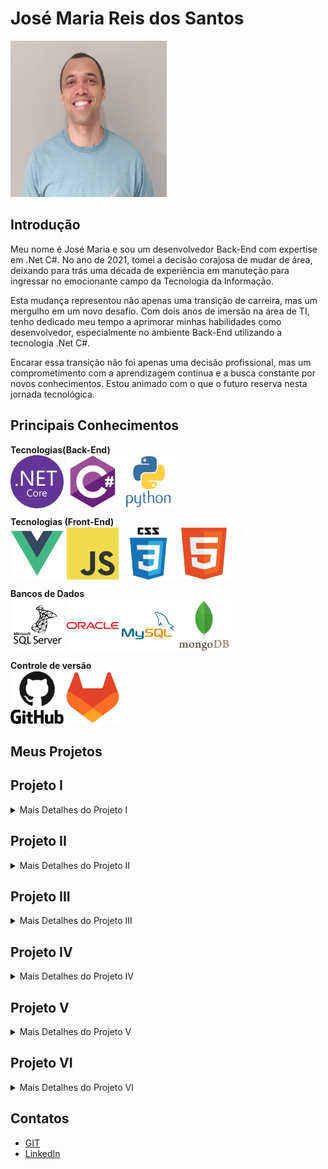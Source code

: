 # José Maria Reis dos Santos
<img src="https://github.com/Jose-dos-Santos/bertoti/blob/main/WhatsApp%20Image%202023-12-08%20at%2018.18.06.jpeg?raw=true" height="250" width="250"/>

## Introdução

Meu nome é José Maria e sou um desenvolvedor Back-End com expertise em .Net C#. No ano de 2021, tomei a decisão corajosa de mudar de área, deixando para trás uma década de experiência em manuteção para ingressar no emocionante campo da Tecnologia da Informação.

Esta mudança representou não apenas uma transição de carreira, mas um mergulho em um novo desafio. Com dois anos de imersão na área de TI, tenho dedicado meu tempo a aprimorar minhas habilidades como desenvolvedor, especialmente no ambiente Back-End utilizando a tecnologia .Net C#.

Encarar essa transição não foi apenas uma decisão profissional, mas um comprometimento com a aprendizagem contínua e a busca constante por novos conhecimentos. Estou animado com o que o futuro reserva nesta jornada tecnológica.


## Principais Conhecimentos
<div style="margin-top: 10px; font-weight: bold;">Tecnologias(Back-End)</div>
  <div style="display: inline_block">
    <img src="https://github.com/devicons/devicon/blob/master/icons/dotnetcore/dotnetcore-original.svg" width="85" height="85" />
    <img src="https://github.com/devicons/devicon/blob/master/icons/csharp/csharp-original.svg" width="85" height="85" />
    <img src="https://github.com/devicons/devicon/blob/master/icons/python/python-original-wordmark.svg" width="85" height="85" />
  </div>
  <div>  </div>
  <div style="margin-top: 10px; font-weight: bold;">Tecnologias (Front-End)</div>
  <div style="display: inline_block">
    <img src="https://github.com/devicons/devicon/blob/master/icons/vuejs/vuejs-original.svg" width="85" height="85" />
    <img src="https://github.com/devicons/devicon/blob/master/icons/javascript/javascript-original.svg" width="85" height="85" />  
    <img src="https://github.com/devicons/devicon/blob/master/icons/css3/css3-original-wordmark.svg" width="85" height="85" />  
    <img src="https://github.com/devicons/devicon/blob/master/icons/html5/html5-original.svg" width="85" height="85" /> 
  </div>
  <div>  </div>
  <div style="margin-top: 10px; font-weight: bold;">Bancos de Dados</div>
  <div style="display: inline_block">
    <img src="https://github.com/devicons/devicon/blob/master/icons/microsoftsqlserver/microsoftsqlserver-plain-wordmark.svg" width="85" height="85" />
    <img src="https://github.com/devicons/devicon/blob/master/icons/oracle/oracle-original.svg" width="85" height="85" />
    <img src="https://github.com/devicons/devicon/blob/master/icons/mysql/mysql-original-wordmark.svg" width="85" height="85" />  
    <img src="https://github.com/devicons/devicon/blob/master/icons/mongodb/mongodb-original-wordmark.svg" width="85" height="85" />
  </div>
  <div style="margin-top: 10px; font-weight: bold;">Controle de versão</div>
  <div style="display: inline_block">
    <img src="https://github.com/devicons/devicon/blob/master/icons/github/github-original-wordmark.svg" width="85" height="85" />
    <img src="https://github.com/devicons/devicon/blob/master/icons/gitlab/gitlab-original.svg" width="85" height="85" />
  </div>

  
## Meus Projetos


## <b> Projeto I </b> 
 
<details>

<summary>
	Mais Detalhes do Projeto I
</summary>

 ## Parceiro Acadêmico
 ## Fatec

![image](https://user-images.githubusercontent.com/80988756/218878798-d33629bc-acf9-4edb-b463-b14fd8a90404.png)

##### *Fatec ([fatecsjc](https://fatecsjc-prd.azurewebsites.net/))*

A Fatec é uma Faculdade Pública Estadual e todos os cursos oferecidos são gratuitos.
De uma forma geral a formação do Tecnólogo, além de aspectos técnicos, envolve também, uma base de caráter social, 
ético, filosófico e ambiental que faz deste cidadão um profissional ciente de sua inserção e responsabilidades no meio social que integra.


### Visão do Projeto

O projeto Julius consiste em um assistente virtual que auxilia o usuário na tomada de decisões relacionadas a investimentos financeiros. Entre as funcionalidades estão código de ações, cotação do dia, conversor de moedas. O diferencial desta nossa aplicação é trazer informações em tempo real entregando o máximo de interatividade ao cliente.

Dessa forma, foi desenvolvido o Assistente Virtual Julius.

<img src ="https://github.com/TheLooksDatabase/Julius/blob/main/3)%20Images/julius.png?raw=true" width="200" height="200" />

Link do repositório do projeto: [Repositório](https://github.com/TheLooksDatabase/Julius)

#### Principais requisitos do projeto

* Responder a comando de voz ou sons específicos (palma, estalar de dedos, etc.);
* Possuir no mínimo 8 ações distintas e de natureza distintas;
* Ser mobile, web ou desktop;
* Retornar o comando em qualquer forma (som, texto ou ação);
* Ter um contexto específico de aplicação;
* Não pode usar 100% de APIs prontas e disponíveis no mercado, seja gratuita ou não;
* Não pode utilizar de plataforma de implementação de terceiros, seja gratuita ou não.


### Tecnologias utilizadas:

<div style="display: inline_block"><br> 
  <img src="https://raw.githubusercontent.com/devicons/devicon/1119b9f84c0290e0f0b38982099a2bd027a48bf1/icons/python/python-original-wordmark.svg" width="100"    height="100" />
 <img src="https://raw.githubusercontent.com/devicons/devicon/1119b9f84c0290e0f0b38982099a2bd027a48bf1/icons/vscode/vscode-original-wordmark.svg" width="100" height="100" />
 <img src="https://raw.githubusercontent.com/devicons/devicon/1119b9f84c0290e0f0b38982099a2bd027a48bf1/icons/github/github-original-wordmark.svg" width="100" height="100" />
 <img src="https://raw.githubusercontent.com/devicons/devicon/1119b9f84c0290e0f0b38982099a2bd027a48bf1/icons/mysql/mysql-original-wordmark.svg" width="100" height="100" />
</div>

</br>

- Python foi escolhido para a codificação do back-end.
- O VSCode foi a IDE escolhida para escrever os códigos.
- GitHub foi utilizado para o controle de versionamento.
- MySQL foi adotado como o banco de dados da nossa aplicação.

### Contribuições Pessoais
-  Fui responsável pela implementação da funcionalidade "Metas financeiras".
	-  Um algoritmo que recebe na sua entrada valores informados pelo usuário e exibe os resultados com base nos valores informados. 

-  Refatoração.
	-  Alteração em alguns trechos no código fonte para seguir boas práticas e melhora no desempenho. Modificação de nomenclatura de variáveis, ajustes em estruturas condicionais, validação em loops verificando suas condições de parada e validar retorno das funções.
- Teste da aplicação para validar desempenho.
	-  Submeter as funcionalidades a diferentes situações, fornecendo dados de entrada para validar o resultado de saída.


#### Código
 <details close><summary>Função responsavel por coletar informações do investimento.</summary>
  
   <br>O método foi desenvolvido para prover uma experiência de usuário mais intuitiva durante o processo de inicialização do investimento, simulando a rentabilidade do investimento em um período definido.
	  
   ```py
   
   def calculadora():
    resposta_erro_aleatoria = choice(lista_erros)
    try:

        sai_som('Qual o valor inicial que você investirá?')
        valor_inicial = float(input(''))

        sai_som('Quanto investirá por mês?')
        aporte = float(input(''))

        sai_som('Qual a taxa de rendimento mensal, em %?')
        taxa_porc = float(input(''))

        sai_som('Em quantos meses pretende resgatar seu investimento?')
        mes = int(input(''))

        taxa = taxa_porc/100
        ##o calculo a seguir se refere a um aporte mensal de dinheiro
        result_aporte = aporte*(((1+taxa)**mes)-1)/taxa
        ##já esse cálculo é o de juros compostos, considerando o investimento de um valor inicial e resgate em alguns meses.
        result_vinicial = valor_inicial*((1+taxa)**mes)
        valor_final = result_aporte + result_vinicial
        sai_som(f'O total acumulado será de R${valor_final:.2f} reais')
                        

    except: 
        sai_som(resposta_erro_aleatoria)      
              
   ```

  * Este algoritmo recebe entradas de dados inseridas pelo usuário e responde por meio de uma saída de voz.
	
  *  Adicionalmente, foi criada uma função que trata possíveis erros ou perguntas incompreensíveis, retornando uma mensagem de erro personalizada para o usuário.

 
  Click aqui [GitHub](https://github.com/Jose-dos-Santos/Julius/blob/main/2\)%20Backend/calculadora.py) para mais detalhes :)
                      

  - O link acima traz detalhes da implementação.
  

</details>

   
<details close><summary>Função para calcular as metas.</summary>
   
	
A função "metas" é um algoritmo simples que tem como objetivo calcular o tempo necessário para alcançar uma meta de investimento mensal com base no valor a 
ser investido e na meta a ser alcançada.

 
   ```py
	def metas():

	   sai_som('Quanto deseja investir? ')
	   num1 = float(input(''))

	   sai_som('Quanto deseja alcançar? ')
	   num2 = float(input(''))

	   Vf=  num2 / num1
	   sai_som(f'Você vai alcançar R${num2:.2f} em cerca de {Vf:.2f} meses se investir R${num1:.2f} por mês! ')
   ```
 
* Inputs e cálculos: <br>
A função começa solicitando ao usuário o valor que deseja investir e o valor que deseja alcançar. Esses valores são armazenados nas variáveis num1 e num2, respectivamente. Em seguida, é feito um cálculo simples para determinar o tempo necessário para alcançar a meta, com base na razão entre o valor desejado e o valor a ser investido mensalmente. O resultado é armazenado na variável Vf.

* Output:<br>
Por fim, a função imprime uma mensagem informando ao usuário quanto tempo será necessário para alcançar a meta, considerando o valor investido mensalmente. A mensagem é impressa com a função sai_som, que converte a mensagem em áudio, além de ser impressa no console.

 Click aqui [GitHub](https://github.com/Jose-dos-Santos/Julius/blob/89400bb0b61aa541c2742da0ddafe0d55fd56cba/2\)%20Backend/metas.py) para mais detalhes :)

  - O link acima traz detalhes da implementação.

</details>


### Aprendizados Efetivos 

* O primeiro contato com uma linguagem de programação ocorreu por meio do uso do Python.
* Foi realizada a compreensão da metodologia ágil Scrum, buscando entender e aplicar seus conceitos.
* O paradigma de programação imperativo foi adotado na construção do projeto, seguindo uma abordagem estrutural.
* Foi iniciado o aprendizado da lógica de programação, buscando encontrar a melhor solução computacional para a resolução de problemas.
* Houve a introdução às primeiras estruturas de dados utilizadas no projeto, tendo como base a linguagem Python.


 <h3 align="center"> Hard Skills </h3>
  <table align="center">
    <tr>
      <th width="270px">Tecnologia/Metodologia</th>
      <th width="85px">Nota</th>
      <th width="200px">Classificação</th>
    </tr>
    <tr>
      <td>Metodologia Ágil Scrum</td>
      <td>★★☆☆☆</td>
	<td>Já ouvi falar</td>
    </tr>
    <tr>
      <td>MySQL</td>
      <td>★★☆☆☆</td>
	<td>Já ouvi falar</td>
    </tr>	
   <tr>
      <td>Python</td>
      <td>★★★☆☆</td>
	<td>Entendi</td>
    </tr>
    <tr>
      <td>GIT</td>
      <td>★★☆☆☆</td>
	<td>Já ouvi falar</td>
    </tr>
  </table>
  
  <h3 align="center">Soft Skills</h3>
  <table align="center">
    <tr>
      <th width="270px">Habilidade</th>
      <th width="280px">Descrição</th>
    </tr>
    <tr>
      <td>Proatividade</td>
      <td>Precisei estudar bastante sobre desenvolvimento web.</td>
    </tr>
    <tr>
      <td>Conhecimento</td>
      <td>Precisei aprender a utilizar e aplicar o Scrum no projeto.</td>
    </tr>
    <tr>
      <td>Comunicação</td>
      <td>Precisei me comunicar sobre a evolução das minhas tarefas.</td>
    </tr>
    <tr>
      <td>Organização</td>
      <td>Precisei me organizar quanto às tecnologias estudadas.</td>
    </tr>
  </table>


  
</details>

## <b> Projeto II </b> 

<details>

<summary>
	Mais Detalhes do Projeto II
</summary>
 
 ## Parceiro Acadêmico
Nector</br>

![image](https://user-images.githubusercontent.com/80851038/133914328-794317fa-31e1-4279-afb0-d986acb5db45.png)
##### *Nector ([Nector](https://necto.com.br/))*
A Necto Systems é uma empresa de tecnologia com o objetivo de desenvolver soluções de software inovadoras e eficientes.

### Visão do Projeto

Desenvolver uma aplicação de monitoramento voltada somente para SGBDs, com foco na performance e desempenho. Isso será feito através da coleta de dados do SGBD (memória, tempo de consultas, espaço em disco, transações, evolução da memória, caches e registros), que influenciam na saúde e manutenção periódica.

#### Principais requisitos do projeto

* Conexão SGBD;
* Coleta de métricas de um ou mais SGBDs (PostgreSQL) remoto;
* Tratamento das métricas (histórico, registro, relatórios, disponibilidade, alertas e valores atingidos durante a operação):
* Tratamento de métricas de forma tabular;
* Salvar consultas em CSV;
* Tabular métricas;
* Coleta periódica de métricas;
* Histórico de métricas;
* Relatórios de métricas;
* Alertas por email;
* Funcionamento do BD (tempo e quantidade de queries e uso de índices).
* Ativar ou Desativar Interface Gráfica;
* Cadastro de dados de conexão dos SGBDs (acesso à estastítica por tabelas).

Dessa forma, foi desenvolvido o SGBD Health


<img src ="https://github.com/DolphinDatabase/SGBD_Health/blob/main/Images/LogoPNG.png?raw=true" width="300" height="300"/>

##### Link do repositório do projeto: [Repositório](https://github.com/DolphinDatabase/SGBD_Health)

### Tecnologias utilizadas:

<div style="display: inline_block"><br> 
 <img src="https://cdn.jsdelivr.net/gh/devicons/devicon/icons/java/java-original-wordmark.svg" width="100" height="100" />
 <img src="https://algol.dev/wp-content/uploads/2020/10/logo-eclipse.png" width="100" height="100" />	
 <img src="https://icongr.am/devicon/postgresql-original-wordmark.svg?size=128&color=currentColor" width="100" height="100" />
 <img src="https://raw.githubusercontent.com/devicons/devicon/1119b9f84c0290e0f0b38982099a2bd027a48bf1/icons/sqlite/sqlite-original.svg" width="100" height="100" />
 <img src="https://icongr.am/devicon/github-original.svg?size=128&color=currentColor" width="100" height="100" />
</div>

</br>

- Java foi escolhido para a codificação do back-end.
- O eclipse foi a IDE escolhida para escrever os códigos.
- GitHub para versionamento do código.
- PostgreSql e SqLite  foi adotado como o banco de dados da nossa aplicação.

### Contribuições Pessoais

- Implementei o algoritmo que parametriza as informações vindas do banco.
	- Essa funcionalidade valida os dados retornados das consultas ao banco de dados e organiza a forma como essas informações serão exibidas.
- Criei da lógica para leitura do arquivo de configuração do sistema.
	- As configurações do sistema, como as informações de login do banco e a forma de visualização dos dados, foram armazenadas em um arquivo de texto. Dessa forma, a aplicação utiliza esse arquivo para realizar validações.
- Participei no desenvolvimento da forma de exibição dos dados retornados do banco
	- A visualização dos dados pode ser feita por meio de um arquivo CSV ou através do terminal. A segunda opção exigiu uma atenção especial para definir a estrutura visual.


#### Código

 <details close><summary>Algoritmos de parametrização dos dados</summary>
	 
  <br>Com base no parâmetro fornecido, o algoritmo ajusta a formatação dos dados para a apresentação mais adequada.

     
   ```java
   
   	if (i == 4 && j == 6) {
					quantidadeColuna[i - 4] = (result.getString(i - 3));
					quantidadeColuna[i - 3] = (result.getString(i - 2).replaceAll("\\r\\n|\\n", "").substring(0, 25)
							+ "...");
					quantidadeColuna[i - 2] = (result.getString(i - 1));
					quantidadeColuna[i - 1] = (result.getString(i));
					st.addRow(quantidadeColuna[i - 4], quantidadeColuna[i - 3], quantidadeColuna[i - 2],
							quantidadeColuna[i - 1]);

				} else if (i == 4 && j == 7) {
					quantidadeColuna[i - 4] = (result.getString(i - 3));
					quantidadeColuna[i - 3] = (result.getString(i - 2).replaceAll("\\r\\n|\\n", ""));
					quantidadeColuna[i - 2] = (result.getString(i - 1));
					quantidadeColuna[i - 1] = (result.getString(i));
					st.addRow(quantidadeColuna[i - 4], quantidadeColuna[i - 3], quantidadeColuna[i - 2],
							quantidadeColuna[i - 1]);
				} else if (i == 4) {
					quantidadeColuna[i - 4] = (result.getString(i - 3));
					quantidadeColuna[i - 3] = (result.getString(i - 2));
					quantidadeColuna[i - 2] = (result.getString(i - 1));
					quantidadeColuna[i - 1] = (result.getString(i));
					st.addRow(quantidadeColuna[i - 4], quantidadeColuna[i - 3], quantidadeColuna[i - 2],
							quantidadeColuna[i - 1]);    
   ```
   - Utilizado bloco de condições else if, validando as possiveis entrada de dados e realizado o tratamento	
	
   - Esse algoritmo valida as informações de retorno da query, padronizando esse resultado conforme número de colunas e linhas, para ser salvo no formato csv.
	
   - Também foi utilizado a manipulação de array e formataçõa de string para que o retorno se enquadrace no resultado espedo.


Click aqui [GitHub](https://github.com/Jose-dos-Santos/SGBD_Health/blob/main/api1.2/src/conectar/Csv.java) para mais detalhes :)
- O link acima traz detalhes da implementação.

</details>
	
	
<details Close><summary>Conexão com banco</summary>
	
<br> Para estabelecer a conexão com o banco de dados, é realizado a validação no arquivo de configuração que contém todas as parâmetros essenciais para a realização da conexão.
	
    ```java	
	       //BUSCA E LE ARQUIVO CONEXAO
        public Connection read() throws FileNotFoundException, IOException{
	
	FileWriter fw = new FileWriter(filepath,true);
	BufferedWriter bw = new BufferedWriter(fw);
	Scanner scan = new Scanner(System.in);
	BufferedReader br = new BufferedReader(new FileReader(filepath));
	Properties p = new Properties();
	p.load(br);
	String connection=p.getProperty("connection");
	String user=p.getProperty("user");
	String pass=p.getProperty("pass");
	
	try {
		String driver = "org.postgresql.Driver";
		Class.forName(driver);
		return DriverManager.getConnection(connection,user,pass);
		
	} catch(Exception e){
		e.printStackTrace();
	}
	
	return null;
	 
	```

 - O código abre e lê um arquivo de configuração que contém informações necessárias para a conexão com o banco de dados, como URL de conexão, nome de usuário e senha.
 - Usando as informações lidas do arquivo de configuração, o código carrega o driver do banco de dados PostgreSQL e estabelece uma conexão com o banco de dados
	
Click aqui [GitHub](https://github.com/Jose-dos-Santos/SGBD_Health/blob/main/api1.2/src/conectar/Fileconnect.java) para mais detalhes :)
- O link acima traz detalhes da implementação.
  
</details>

### Aprendizados Efetivos 


* O desenvolvimento em Java consistiu em aplicar os conceitos aprendidos em aula para implementar classes e métodos, seguindo as exigências do semestre.
* Durante esse período, foi adotado o paradigma de programação orientada a objetos (POO) para desenvolver o projeto, conhecendo e aplicando seus conceitos.
* Esse foi o primeiro contato com um sistema gerenciador de banco de dados (SGBD), especificamente o PostGreSQL, e com a linguagem SQL. Nesse sentido, foi realizada a criação do banco de dados e a construção de consultas para atender aos requisitos do projeto.
* Outro aspecto relevante foi a conexão do software desenvolvido com o banco de dados, possibilitando a coleta de entradas por meio da implementação e o armazenamento desses dados. Com base nesses dados, foram construídas as métricas necessárias para atender às exigências do projeto.

 <h3 align="center"> Hard Skills </h3>
  <table align="center">
    <tr>
      <th width="270px">Tecnologia/Metodologia</th>
      <th width="85px">Nota</th>
      <th width="200px">Classificação</th>
    </tr>
    <tr>
      <td>Metodologia Ágil Scrum</td>
      <td>★★★☆☆</td>
	<td>Entendi</td>
    </tr>
    <tr>
      <td>PostGreSQL</td>
      <td>★★☆☆☆</td>
	<td>Já ouvi falar</td>
    </tr>	
   <tr>
      <td>Java</td>
      <td>★★★☆☆</td>
	<td>Entendi</td>
    </tr>
    <tr>
      <td>GIT</td>
      <td>★★★☆☆</td>
	<td>Entendi</td>
    </tr>
  </table>
  
  <h3 align="center">Soft Skills</h3>
  <table align="center">
    <tr>
      <th width="270px">Habilidade</th>
      <th width="280px">Descrição</th>
    </tr>
    <tr>
      <td>Proatividade</td>
      <td>Precisei estudar bastante sobre java e conexão com banco de dados com JDBC.</td>
    </tr>
    <tr>
      <td>Pensamento Crítico</td>
      <td>Precisei desenvolver pensamento crítico para analisar informações de forma objetiva e tomar decisões fundamentadas.</td>
    </tr>
    <tr>
      <td>Comunicação</td>
      <td>Precisei me comunicar sobre a evolução das minhas tarefas.</td>
    </tr>
    <tr>
      <td>Organização</td>
      <td>Precisei me organizar quanto às tecnologias estudadas.</td>
    </tr>
  </table>


</details>

## <b> Projeto III </b> 

 <details>

<summary>
	Mais Detalhes do Projeto III
</summary>
 
 ## Parceiro Acadêmico
MidAll</br>

![image](https://static.wixstatic.com/media/456d95_16b15ab71cf54b9aa97150aaefefbbde~mv2.png/v1/fill/w_178,h_141,al_c,q_85,usm_0.66_1.00_0.01,enc_auto/Logo%2520MidAll_edited.png)
##### *MidAll ([MidAll](https://midall.com.br/))*


A MidAll é uma empresa de serviços e consultoria em TI, com sede no Parque Tecnológico em São José dos Campos. Desenvolve soluções de data driven, transformação digital, agilidade e eficiência e governança e segurança.


### Visão do Projeto

A ideia é criar um mini motor de regras com uma interface onde as regras das promoções possam ser cadastradas e aplicadas no momento que os itens forem para o carrinho de compras. Alguns exemplos de mecânicas: compre 2 produtos e tenha 10% de desconto. Na compra de 2 produtos, ganhe mais 1. Na compra de 3 produtos, ganhe 50% de desconto no item de menor valor.

Dessa forma, foi desenvolvido o PromoAll

<img src ="https://github.com/Doc-Docker/APIMidAll/blob/main/Images/logo2promoall.png" width="300" height="300"/>

##### Link do repositório do projeto: [Repositório](www.github.com/Doc-Docker/APIMidAll)

#### Principais requisitos do projeto

* Interface de cadastro de produtos e promoções;
* Edição de produtos;
* Carrinho de compras;
* Criação de promoções;
* Categoria de promoções;
* Listagem de produtos e promoções.


### Tecnologias utilizadas:

<div style="display: inline_block"><br> 
 <img src="https://cdn.jsdelivr.net/gh/devicons/devicon/icons/java/java-original-wordmark.svg" width="100" height="100" />
 <img src="https://cdn.jsdelivr.net/gh/devicons/devicon/icons/microsoftsqlserver/microsoftsqlserver-plain-wordmark.svg"  width="100" height="100" />
 <img src="https://cdn.jsdelivr.net/gh/devicons/devicon/icons/spring/spring-original-wordmark.svg" width="100" height="100" />
 <img src="https://cdn.jsdelivr.net/gh/devicons/devicon/icons/angularjs/angularjs-original-wordmark.svg" width="100" height="100"  />
 <img src="https://cdn.jsdelivr.net/gh/devicons/devicon/icons/css3/css3-original-wordmark.svg" width="100" height="100" />
 <img src="https://cdn.jsdelivr.net/gh/devicons/devicon/icons/bootstrap/bootstrap-original-wordmark.svg" width="100" height="100" />
</div>

</br>

- Para o front-end foi utilizado o Angular que é uma plataforma baseada em Typescript, para criação das telas de interação com o cliente, e para realizar as requisições para a API que foi desenvolvida.
- O Java com o framework Spring foi utilizado para criação da API de backend, com a criação das rotas HTTP, conexão com o banco de dados, tratamento de erros e aplicação das regras de negócio.
- Como banco de dados, foi utilizado o H2 que é um sistema de gerenciamento de banco de dados relacional em memória.


### Contribuições Pessoais

- Participei da criação da lógica do motor de regras da API.
	- Compreendi o requisito principal do projeto, que é a habilidade de escolher a melhor promoção para o cliente.
 	- Estudei a estrutura necessária para realizar as validações essenciais para o correto funcionamento da aplicação.
  	- Pesquisei formas de resolver o problema proposto e, com base nessas pesquisas, criei alguns algoritmos de teste para escolher a melhor abordagem para a aplicação.

- Criei o algoritmo capaz de calcular os valores recebidos como parâmetro, 
  devolvendo como resultado a melhor promoção a ser aplicada no carrinho de compras.
	- Esse algoritmo valida todas as possibilidades de promoção do sistema e retorna para o front-end os dados que devem ser exibidos ao usuário.

- Participei da integração do front-end com back-end.
	- Realizei a integração do Front-End com o Back-End, criando alguns métodos e realizando testes para a validação das requisições.

#### Código
 <details close><summary>Back-End - ProductPromotionService - retornaProdutoPromocao</summary>
  
<br> O objetivo deste método é analisar as promoções presentes no carrinho de compras e aplicar
     validações para atribuir o melhor desconto possível a um determinado produto.
	
   
   ```java
   
   public ResponseEntity<?> retornaProdutoPromocao(@RequestBody Integer id, Integer quantidade, Integer total,
			Integer categoria) {

		List<ProductPromotion> promotios = productPromotionRepository.findAll();

		List<ProductPromotion> productPromotion = new ArrayList<ProductPromotion>();

		Product product = productService.findById(id);

		productPromotion.addAll(product.getProductPromotions());
		int n = productPromotion.size();

		int i = 0;
		Double desconto = 0.0;
		Double valor = 0.0;
		Double valor2 = 0.0;

		if (total > 0) {
			System.out.println("Total");
			for (ProductPromotion promocao : promotios) {
				System.out.println("Total");
				if (promocao.getReceivePromotion().getCode() == 2 && total > promocao.getTotalCompra()) {
					if (promocao.getTypePromotion().getCode() == 1) {
						valor2 = promocao.getDiscount();

						if (valor2 > valor) {
							desconto = valor2;

						}
					}

					if (promocao.getTypePromotion().getCode() == 2) {
						valor2 = ((promocao.getDiscount() / 100) *  total );

						if (valor2 > valor) {
							desconto = valor2;

						}
						System.out.println(desconto);
					}
				}
			}
		}
   ``` 
	
* Esse método foi implementado na camada de service, por questão de organização do projeto.
     Sendo consumido na camada controller através de um método com uma anotação HTTP, no caso dessa
     requisição foi utilizado o verbo HttpPost.
   	
* Com base nos dados recebidos nos parâmetros, este método calcula e retorna o valor máximo do desconto para um produto, 
     considerando as promoções disponíveis e as regras estabelecidas.
	
* Uma outra validação é que o produto estando em mais de uma promoção após passar por esse método, será devolvido como retorno 
     a melhor promoção que se aplica para esse produto.

Click aqui [GitHub](https://github.com/Jose-dos-Santos/APIMidAll/blob/main/backend-midall/src/main/java/com/backend/backend/service/ProductPromotionService.java) para mais detalhes :)
- O link acima traz detalhes da implementação. 
</details>   


 <details close><summary>Front-End - cart.service.ts</summary>
  
  
<br>Trecho do código responsável de receber o retorno do back-end, da explicação citada acima.
   
     
   ```JavaScript
   
        this.total = this.noDiscount += (element.price  * element.quantidade);

        this.service.getDiscount(this.id, this.quantidade, this.total, this.categoria).subscribe(
            response =>
            { const product : Product = new Product();
              this.discount = response;
              this.product.discount = this.discount
              this.finalPrice = this.finalPrice += (element.price * element.quantidade)-(this.discount)
              console.log("teste", this.categoria)
            errorResponse => console.log(errorResponse)
        })
    });
         
         
         
         return new ResponseEntity<>(desconto, HttpStatus.OK);     
   ```
   - Esse método é responsável por passar os parâmetros para o back-end, processar a informação e direcionar o retorno para a camada de visualização do usuário,
  sendo um trecho importante pois enviar dados, processa o retorno e já devolve os resultados para usuário.

     

<details close></summary></summary>

Click aqui [GitHub](https://github.com/Doc-Docker/APIMidAll/blob/main/frontend-midall/src/app/cart.service.ts) para mais detalhes :)
-O link acima traz detalhes da implementação.
</details>


</details>   

### Aprendizados Efetivos 


* O Framework Spring-Boot foi a tecnologia principal utilizada para iniciar o projeto, oferecendo diversos recursos para facilitar o ambiente de programação ao codificar em Java. Foi utilizado o Spring Initializr para criar o projeto inicial com facilidade.
* Adquiri conhecimentos fundamentais sobre API REST. Compreendi que uma API REST, ou API RESTful, é uma interface de programação de aplicações que adere às restrições do estilo arquitetônico REST (Transferência Representacional de Estado). Essa abordagem permite a interação eficiente com serviços web RESTful, proporcionando uma estrutura robusta para o desenvolvimento e a comunicação entre sistemas.
* Optei por utilizar o Postman como ferramenta principal para teste de requisições. Isso me permitiu realizar testes eficientes em APIs, enviando diversas requisições HTTP, como GET, POST, PUT e DELETE. Além disso, aprendi a criar objetos JSON para enviar dados nas requisições, explorando a flexibilidade e simplicidade dessa abordagem.

 <h3 align="center"> Hard Skills </h3>
  <table align="center">
    <tr>
      <th width="270px">Tecnologia/Metodologia</th>
      <th width="85px">Nota</th>
      <th width="200px">Classificação</th>
    </tr>
    <tr>
      <td>Metodologia Ágil Scrum</td>
      <td>★★★★★</td>
	<td>Sei fazer com autonomia</td>
    </tr>
    <tr>
      <td>SQLite</td>
      <td>★★★★☆</td>
	<td>Sei fazer com ajuda</td>
    </tr>	
   <tr>
      <td>Java</td>
      <td>★★★★★</td>
	<td>Sei fazer com autonomia</td>
    </tr>
    <tr>
      <td>Spring-Boot</td>
      <td>★★★★☆</td>
	<td>Sei fazer com ajuda</td>
    </tr>
    <tr>
      <td>GIT</td>
      <td>★★★☆☆</td>
	<td>Entendi</td>
    </tr>
  </table>
  
  <h3 align="center">Soft Skills</h3>
  <table align="center">
    <tr>
      <th width="270px">Habilidade</th>
      <th width="280px">Descrição</th>
    </tr>
    <tr>
      <td>Resiliência</td>
      <td>Exerci resiliência ao persistir na busca por soluções, sem desistir dos meus objetivos.</td>
    </tr>
    <tr>
      <td>Proatividade</td>
      <td>Precisei estudar bastante sobre java e conexão com banco de dados com JDBC.</td>
    </tr>
    <tr>
      <td>Pensamento Crítico</td>
      <td>Precisei desenvolver pensamento crítico para analisar informações de forma objetiva e tomar decisões fundamentadas.</td>
    </tr>
    <tr>
      <td>Comunicação</td>
      <td>Precisei me comunicar sobre a evolução das minhas tarefas.</td>
    </tr>
    <tr>
      <td>Organização</td>
      <td>Precisei me organizar quanto às tecnologias estudadas.</td>
    </tr>
  </table>
  
</details>


</details>

## <b> Projeto IV </b> 
 
<details>

<summary>
	Mais Detalhes do Projeto IV
</summary>
 
 ## Parceiro Acadêmico
Subiter</br>

![image](https://github.com/Doc-Docker/APISubiter/blob/main/docs/Imagens/logosubiter.png?raw=true)

##### *Subiter ([Subiter](https://www.subiter.com/))*

A Subiter é uma empresa de base tecnológica especializada em visão infravermelha. Por meio de sistemas inteligentes de inspeção e monitoramento, que podem observar fenômenos que estão além da capacidade dos olhos humanos.

### Visão do Projeto

O propósito do projeto consiste em abordar a problemática da sincronização dos dados administrativos, financeiros e operacionais relacionados aos serviços oferecidos pela empresa. A falta de organização dessas informações resulta em lentidão na resposta a desafios, além de dificultar a interpretação dos indicadores comerciais e financeiros. Foi implementado um sistema de gerenciamento integrado que centralizou dados relevantes por meio de um banco de dados robusto, proporcionando uma análise precisa dos indicadores comerciais e financeiros. Essa abordagem facilitou a tomada de decisões estratégicas.

##### Link do repositório do projeto: [Repositório](https://github.com/Doc-Docker/APISubiter)

#### Principais requisitos do Projeto
 * Cadastros de Usuários, Equipamentos e Horários;
 * Usuários devem ter perfis diferentes (administrador, suporte, cliente);
 * Registro de chamados;
 * Acompanhamento de chamados de ponta a ponta;
 * Front-End para entrada e interpretação de dados.


### Tecnologias utilizadas:

<div style="display: inline_block"><br> 
 <img src="https://cdn.jsdelivr.net/gh/devicons/devicon/icons/java/java-original-wordmark.svg" width="100" height="100" />
 <img src="https://raw.githubusercontent.com/devicons/devicon/1119b9f84c0290e0f0b38982099a2bd027a48bf1/icons/oracle/oracle-original.svg"  width="100" height="100" />
 <img src="https://cdn.jsdelivr.net/gh/devicons/devicon/icons/spring/spring-original-wordmark.svg" width="100" height="100" />
 <img src="https://raw.githubusercontent.com/devicons/devicon/1119b9f84c0290e0f0b38982099a2bd027a48bf1/icons/vuejs/vuejs-original.svg" width="100" height="100"  />
 <img src="https://cdn.jsdelivr.net/gh/devicons/devicon/icons/css3/css3-original-wordmark.svg" width="100" height="100" />
 <img src="https://cdn.jsdelivr.net/gh/devicons/devicon/icons/bootstrap/bootstrap-original-wordmark.svg" width="100" height="100" />
</div>

</br>

- Foi utilizado o Vue.js para o desenvolvimento do front-end, responsável pela criação das interfaces de interação com o cliente e pela realização das requisições à API.
- No lado do back-end, optou-se pelo framework Flask para a criação da API, englobando o desenvolvimento das rotas HTTP, a conexão com o banco de dados, o tratamento de erros e a implementação das regras de negócio.
-  Quanto ao banco de dados, optou-se pelo SQL Server.
-  Plataforma Azure da Microsoft para hospedar nosso servidor.



### Contribuições Pessoais
- Atuei de forma integral no time do back-end
	- Participei da estruturação inicial do back-end, ajudando na criação da arquitetura do projeto.
	- Escolhas das tecnologias que utilizadas.
	- Responsável por criar o crud de algumas entidades do sistema.
- Participei da criação das ORMs e toda a estrutura do back
	- Criei o mapeamento objeto-relacional de algumas entidades do banco. 
- Criei algumas regras de negócio responsável por gerenciar a transição de dados da aplicação.
	- Criação da camada service para separação das regras de negócio.
	- Criação da camada DTO para que os dados transitados sejam apenas os necessários para cada rota. 


#### Código
 <details close><summary> Classe AgendamentoService</summary>
  
 <br>Responsável por gerenciar e controlar os inputs e outputs, com toda regra de negócio para que um agendamento seja realizado.
     
   ```java
   
   @Autowired
	private EquipamentoSerieRepository equipamentoSerieRepository;

	public Agendamento save(Agendamento agendamento) {

		Chamado chamado = chamadoRepository.getById(agendamento.getChamadoAgendamento().getId());

		if (chamado.getAgendamento() != null) {

			if (chamado.getAgendamento().getId() != 0) {

				return agendamentoRepository.findById(-1)
						.orElseThrow(() -> new ResponseStatusException(HttpStatus.NOT_FOUND,
								"Esse Chamado já possui um agendamento"));

			}
		}
   
   ```
   
   - Esse método está na camada service, com a simples tarefa de verificar a tentativa de inserção de um novo Agendamento.
     Como um agendamento tem relação direta com chamado, sempre que houver uma tentativa de inserção será verificado se existe um chamado existente. 
     
   - Nessa classe ainda tem outros três métodos para completar o crud, cada um com suas validações e regras necessárias para que uma informação possa ser consultada, persistida, alterada ou eliminada do banco de dados da aplicação.

Click aqui [GitHub](https://github.com/Doc-Docker/APISubiter/blob/main/APISubiterBackend/src/main/java/com/subiter/backend/APISubiterBackend/service/AgendamentoService.java) para mais detalhes :)
* O link acima traz detalhes da implementação.
</details>   

 <details close><summary>Classe ChamadoService</summary>
  
  
<br>Responsável por gerenciar e controlar os dados relacionado a um chamado.
     
   ```java
   
   public Chamado updateChamadoById(Integer id, Chamado chamado) {
		Chamado chamadoSelector = this.getChamadoById(id);
		String Ns = "";
		if(chamadoSelector.getAgendamento() != null) {
			Ns = chamadoSelector.getAgendamento().getNumerosSerie();
		}
		

		EquipamentoSerie equipamentoSerie = this.equipamentoSerie.getById(Ns);

		if (chamado.getSituacaoChamado().equals("F") || chamado.getSituacaoChamado().equals("f")) {

			equipamentoSerie.setDisponibilidade(true);
			chamadoSelector.setEncerramentoChamado(LocalDate.now());
			this.equipamentoSerie.save(equipamentoSerie);

		}

		chamadoSelector.setCriticidadeChamado(chamado.getCriticidadeChamado());

		chamadoSelector.setDataChamado(chamado.getDataChamado());

		chamadoSelector.setDescricaoChamado(chamado.getDescricaoChamado());

		chamadoSelector.setSituacaoChamado(chamado.getSituacaoChamado());

		chamadoSelector.setSolucaoChamado(chamado.getSolucaoChamado());

		

		return chamadoRepository.save(chamadoSelector);
	}
   
   ```
   
* Verificação da disponibilidade do equipamento: <br>
O método inicia com uma verificação da disponibilidade do equipamento associado ao chamado, por meio do número de série (variável "Ns"). Caso o agendamento do chamado já tenha um número de série definido, esse valor é atribuído à variável "Ns". Em seguida, é feita uma busca no banco de dados pelo equipamento com o número de série informado.<br>
Se a situação do chamado informada for "F" ou "f" (ou seja, o chamado está sendo finalizado), o equipamento é marcado como disponível e a data de encerramento do chamado é definida como a data atual. Em seguida, é feito o salvamento do equipamento no banco de dados.

* Atualização das informações do chamado: <br>
Após a verificação da disponibilidade do equipamento, são atualizadas as informações do chamado com base nos valores informados pelo usuário. As informações atualizadas incluem a criticidade do chamado, a data do chamado, a descrição do chamado, a situação do chamado e a solução do chamado.

* Salvamento das alterações no banco de dados: <br>
Por fim, o método realiza o salvamento das informações atualizadas no banco de dados e retorna o objeto do tipo Chamado atualizado.


Click aqui [GitHub](https://github.com/Doc-Docker/APISubiter/blob/main/APISubiterBackend/src/main/java/com/subiter/backend/APISubiterBackend/service/ChamadoService.java) para mais detalhes :)
* O link acima traz detalhes da implementação.
</details> 


### Aprendizados Efetivos 


* Optei por utilizar o Framework Flask em Python como a principal tecnologia para desenvolver o back-end. Essa escolha não só agilizou o processo de programação, mas também proporcionou uma variedade de recursos que contribuíram para a solidez do nosso projeto.

* Ajudei na implementação de práticas de DevOps, concentrando-me especialmente na execução de testes de unidade usando a biblioteca Pytest. Essa abordagem não apenas garantiu a estabilidade do código, mas também facilitou a integração contínua e a entrega contínua, promovendo uma cultura de desenvolvimento ágil.
  
* Adquiri e apliquei conhecimentos fundamentais em data warehousing, utilizando ferramentas como Looker Studio para o tratamento eficiente dos dados. A integração bem-sucedida desses conceitos no projeto não só enriqueceu minha compreensão, mas também resultou em uma manipulação de dados mais eficaz e informada.
  
* Desenvolvi uma compreensão abrangente de testes, abordando não apenas os testes de unidade, mas também os de integração e interface. A aplicação prática desses conhecimentos se destacou especialmente nos testes de unidade, onde minha abordagem meticulosa contribuiu significativamente para a confiabilidade e qualidade do código.

   <h3 align="center"> Hard Skills </h3>
  <table align="center">
    <tr>
      <th width="270px">Tecnologia/Metodologia</th>
      <th width="85px">Nota</th>
      <th width="200px">Classificação</th>
    </tr>
    <tr>
      <td>Metodologia Ágil Scrum</td>
      <td>★★★★★</td>
	<td>Sei fazer com autonomia</td>
    </tr>
    <tr>
      <td>Oracle</td>
      <td>★★★★★</td>
	<td>Sei fazer com autonomia</td>
    </tr>	
   <tr>
      <td>Java</td>
      <td>★★★★★</td>
	<td>Sei fazer com autonomia</td>
    </tr>
    <tr>
      <td>Spring-Boot</td>
      <td>★★★★★</td>
	<td>Sei fazer com autonomia</td>
    </tr>
    <tr>
      <td>GIT</td>
     <td>★★★★★</td>
	<td>Sei fazer com autonomia</td>
    </tr>
    <tr>
      <td>Vuejs</td>
     <td>★★★☆☆</td>
	<td>Entendi</td>
    </tr>
  </table>
  
  <h3 align="center">Soft Skills</h3>
  <table align="center">
    <tr>
      <th width="270px">Habilidade</th>
      <th width="280px">Descrição</th>
    </tr>
    <tr>
      <td>Proatividade</td>
      <td>Precisei estudar em plataformas online o framework Vuejc.</td>
    </tr>
    <tr>
      <td>Pensamento Crítico</td>
      <td>Precisei desenvolver pensamento crítico para analisar informações de forma objetiva e tomar decisões fundamentadas.</td>
    </tr>
    <tr>
      <td>Comunicação</td>
      <td>Precisei me comunicar sobre a evolução das minhas tarefas e reuniões sobre mudanças e entendimento do projeto.</td>
    </tr>
    <tr>
      <td>Organização</td>
      <td>Precisei me organizar quanto às tecnologias estudadas e administrar tempo de estudo e lazer.</td>
    </tr>
    <tr>
      <td>Inteligência Emocional</td>
      <td>Desenvolvi essa habilidade para não ser afetado pelos conflitos da equipe.</td>
    </tr>
  </table>
  
</details>


## <b> Projeto V </b> 

 
<details>

<summary>
	Mais Detalhes do Projeto V
</summary>
 
 ## Parceiro Acadêmico
MidAll</br>

![image](https://static.wixstatic.com/media/456d95_16b15ab71cf54b9aa97150aaefefbbde~mv2.png/v1/fill/w_178,h_141,al_c,q_85,usm_0.66_1.00_0.01,enc_auto/Logo%2520MidAll_edited.png)

##### *MidAll ([MidAll](https://midall.com.br/))*

A MidAll é uma empresa de serviços e consultoria em TI, com sede no Parque Tecnológico em São José dos Campos. Desenvolve soluções de data driven, transformação digital, agilidade e eficiência e governança e segurança.

### Visão do Projeto

O projeto tem como desafio a sincronização dos dados administrativos, financeiros e operacionais referentes aos serviços prestados pela empresa. A falta de organização dos dados acarreta lentidão para atender chamados e confusão na interpretação dos indicadores comerciais e financeiros.

##### Link do repositório do projeto: [Repositório](https://github.com/TechNinjass/midall-parent)

#### Principais requisitos do Projeto

 * Cadastros de Usuários, Equipamentos e Horários;
 * Usuários devem ter perfis diferentes (administrador, suporte, cliente);
 * Registro de chamados;
 * Acompanhamento de chamados de ponta a ponta;
 * Front-End para entrada e interpretação de dados.

### Tecnologias utilizadas:

<div style="display: inline_block"><br> 
 <img src="https://raw.githubusercontent.com/devicons/devicon/1119b9f84c0290e0f0b38982099a2bd027a48bf1/icons/python/python-original-wordmark.svg" width="100"    height="100" />
 <img src="https://cdn.jsdelivr.net/gh/devicons/devicon/icons/microsoftsqlserver/microsoftsqlserver-plain-wordmark.svg"  width="100" height="100" /> 
 <img src="https://raw.githubusercontent.com/devicons/devicon/1119b9f84c0290e0f0b38982099a2bd027a48bf1/icons/vuejs/vuejs-original.svg" width="100" height="100"  />
 <img src="https://cdn.jsdelivr.net/gh/devicons/devicon/icons/css3/css3-original-wordmark.svg" width="100" height="100" />
 <img src="https://cdn.jsdelivr.net/gh/devicons/devicon/icons/bootstrap/bootstrap-original-wordmark.svg" width="100" height="100" />
 <img src="https://github.com/devicons/devicon/blob/master/icons/azure/azure-original.svg" width="100" height="100" />
</div>

</br>

-Para o front-end foi utilizado o Vue.js para criação das telas de interação com o cliente e para a realização das requisições para a API desenvolvida. 
- Python com framework Flask foi utilizado para criação da API de backend, para a criação das rotas HTTP, conexão com o banco de dados, tratamento de erros e aplicação das regras de negócio.
- Como banco de dados, foi utilizado o SqlServer implementação do banco da api.
- Azure como cloud para hospedar servidor da aplicação.
- Css e Bootstrap para estilização das telas.



### Contribuições Pessoais
- Atuei na construção dos testes de unidades.
	- Criei métodos de testes para as principais classes do back-end, visando validar as regras especificas de cada método dentro da sua classe.
	- Fui responsável por apresentar em sala de aula o conceito de teste de unidade aplicado no projeto, para validação do grupo nesse item de DevOps.
- Utilizei o pytest como framework para a criação dos testes.
	- Realizei pesquisas para encontrar o melhor framework para utilizar nos testes de unidade.
	- Estudei os recursos disponíveis no Pytest para aplicar no projeto e também para a apresentação realizada em sala, como parte da validação da equipe em um item de DevOps.


#### Código
 <details close><summary>Classe TestAzure</summary>
  
  
   Nessa classe, realizei os testes de unidade para validar os métodos existentes na classe original.
     
   ```python
   
   class TestAzure:
    def test_save_new_file_transfer(self, mocker):
        mock_session = mocker.Mock()
        mocker.patch.object(db_instance, "session", mock_session)
        file_transfer = FileTransferModel(
            name="test_file",
            size=100,
            format="pdf",
            date_upload="2022-01-01",
            data_transfer="2022-01-02",
            status = 'ok'
        )
        file_transfer.save()
        mock_session.merge.assert_called_once_with(file_transfer)
        mock_session.commit.assert_called_once()
		
   
   ```
   
* Finalidade do Método de Teste:

O método test_save_new_file_transfertem o objetivo de testar se o método saveda classe FileTransferModelfunciona corretamente.

* Funcionamento do Método de Teste:

Um objeto de sessão falsa (mock) é criado para simular a interação com o banco de dados.
O método saveé chamado em um objeto file_transfer.
Duas verificações são realizadas para garantir que o método mergefoi chamado com os argumentos corretos e que o método commitfoi chamado exatamente uma vez.
Esse teste garante que o salvamento de dados no banco de dados funcione conforme o esperado, sem modificar o banco de dados real.



Click aqui [GitHub](https://github.com/TechNinjass/midall-backend/blob/ec433f95472e88c78db8ec2812cfa427947fd0e2/tests/test_azure.py) para mais detalhes :)
* O link acima traz detalhes da implementação.

</details>   

 <details close><summary> Classe FileTransferModel</summary>
  
  
   Classe FileTransferModel para gerenciar informações de transferência de arquivos.
     
   ```python
   
   class FileTransferModel(db_instance.Model):
    __tablename__ = 'file_transfer'

    file_id = db_instance.Column(db_instance.Integer, primary_key=True)
    name = db_instance.Column(db_instance.String(100))
    size = db_instance.Column(db_instance.Integer)
    format = db_instance.Column(db_instance.String(100))
    date_upload = db_instance.Column(db_instance.Date)
    data_transfer = db_instance.Column(db_instance.Date)
    status = db_instance.Column(db_instance.String(100))
    
    @db_persist
    def save(self):
        db_instance.session.merge(self)
   
   ```
   
* A classe FileTransferModelrepresenta um modelo de dados para o gerenciamento de transferências de arquivos em um sistema. Ela define atributos que exigem informações de cada transferência de arquivo, como o nome do arquivo, tamanho, formato, dados de envio e transferência, e o status da transferência. 

* Além disso, possui um método chamado savedecorado com @db_persist, que é usado para persistir (salvar ou atualizar) instâncias dessa classe no banco de dados. Portanto, essa classe é usada para armazenar informações sobre arquivos transferidos e possibilita a interação com um banco de dados para gerenciar essas informações.


Click aqui [GitHub](https://github.com/Doc-Docker/APISubiter/blob/main/APISubiterBackend/src/main/java/com/subiter/backend/APISubiterBackend/service/ChamadoService.java) para mais detalhes :)
* O link acima traz detalhes da implementação.
</details> 


### Aprendizados Efetivos 


* Optei por empregar o robusto Framework Flask em Python como a principal tecnologia para desenvolver o back-end. Essa escolha não só agilizou o processo de programação, mas também proporcionou uma variedade de recursos que contribuíram para a solidez do nosso projeto.

* Desempenhei um papel crucial na implementação de práticas de DevOps, concentrando-me especialmente na execução de testes de unidade usando a biblioteca Pytest. Essa abordagem não apenas garantiu a estabilidade do código, mas também facilitou a integração contínua e a entrega contínua, promovendo uma cultura de desenvolvimento ágil.
  
* Adquiri e apliquei conhecimentos fundamentais em data warehousing, utilizando ferramentas como Looker Studio para o tratamento eficiente dos dados. A integração bem-sucedida desses conceitos no projeto não só enriqueceu minha compreensão, mas também resultou em uma manipulação de dados mais eficaz e informada.
  
* Desenvolvi uma compreensão abrangente de testes, abordando não apenas os testes de unidade, mas também os de integração e interface. A aplicação prática desses conhecimentos se destacou especialmente nos testes de unidade, onde minha abordagem meticulosa contribuiu significativamente para a confiabilidade e qualidade do código.

 <h3 align="center"> Hard Skills </h3>
  <table align="center">
    <tr>
      <th width="270px">Tecnologia/Metodologia</th>
      <th width="85px">Nota</th>
      <th width="200px">Classificação</th>
    </tr>
    <tr>
      <td>Metodologia Ágil Scrum</td>
      <td>★★★★★</td>
	<td>Sei fazer com autonomia</td>
    </tr>
    <tr>
      <td>SqlServer</td>
      <td>★★★★★</td>
	<td>Sei fazer com autonomia</td>
    </tr>	
   <tr>
      <td>Python</td>
      <td>★★★★★</td>
	<td>Sei fazer com autonomia</td>
    </tr>
    <tr>
      <td>Flask</td>
      <td>★★★★☆</td>
	<td>Sei fazer com ajuda</td>
    </tr>
    <tr>
      <td>GIT</td>
     <td>★★★★★</td>
	<td>Sei fazer com autonomia</td>
    </tr>
    <tr>
      <td>Vuejs</td>
     <td>★★★☆☆</td>
	<td>Entendi</td>
    </tr>
    <tr>
      <td>Azure</td>
     <td>★★★☆☆</td>
	<td>Entendi</td>
    </tr>
  </table>
  
  <h3 align="center">Soft Skills</h3>
  <table align="center">
    <tr>
      <th width="270px">Habilidade</th>
      <th width="280px">Descrição</th>
    </tr>
    <tr>
      <td>Proatividade</td>
      <td>Precisei estudar em plataformas online o framework Flask.</td>
    </tr>
    <tr>
      <td>Pensamento Crítico</td>
      <td>Precisei desenvolver pensamento crítico para analisar informações de forma objetiva e tomar decisões fundamentadas.</td>
    </tr>
    <tr>
      <td>Comunicação</td>
      <td>Precisei me comunicar sobre a evolução das minhas tarefas e reuniões sobre mudanças e entendimento do projeto.</td>
    </tr>
    <tr>
      <td>Organização</td>
      <td>Precisei me organizar quanto às tecnologias estudadas e administrar tempo de estudo e lazer.</td>
    </tr>
    <tr>
      <td>Iniciativa</td>
      <td>Desenvolvi essa habilidade para assumir responsabilidades em demandas que não tinham responsáveis.</td>
    </tr>
  </table>
  
</details>


</details>

## <b> Projeto VI </b> 

<details>

<summary>
	Mais Detalhes do Projeto VI
</summary>
 
 ## Parceiro Acadêmico
Visiona</br>

![image](https://visionaespacial.com/wp-content/themes/VisionaEspacial/assets/img/logo-branca-completa.svg)

##### *Visiona ([Visiona](https://visionaespacial.com/))*

A Visiona Tecnologia Espacial é uma joint-venture entre a Embraer Defesa & Segurança e a Telebras, voltada para a integração de sistemas espaciais, criada em 2012 para atender os objetivos do Programa Nacional de Atividades Espaciais (PNAE) e do Programa Estratégico de Sistemas Espaciais (PESE). A empresa foi a responsável pelo Programa do Satélite Geoestacionário de Defesa e Comunicações Estratégicas, o SGDC, lançado em 2017. Em 2018, a Visiona anunciou o programa do primeiro satélite projetado integralmente pela indústria nacional, o VCUB1, e concluiu com êxito o primeiro Sistema de Controle de Órbita e Atitude de satélites desenvolvido no Brasil. A Visiona também fornece produtos e serviços de Sensoriamento Remoto e Telecomunicações por satélite, bem como Aerolevantamento SAR nas Bandas X e P.

### Visão do Projeto

Neste projeto é proposto uma solução abrangente que envolve a coleta e o refinamento dos dados públicos do ProAgro, a reestruturação eficiente da base de dados e o desenvolvimento de um Sistema de Informação Geográfica (SIG) personalizado, fornecendo informações de forma mais simples e organizada para o usuário. Essa abordagem busca facilitar a compreensão e análise dos dados, contribuindo para melhorias nos processos internos da empresa.

##### Link do repositório do projeto: [Repositório](https://github.com/TechVisionn/tech-parent)


#### Principais requisitos do Projeto
* Modelar um banco de dados relacionais espaciais a partir de tabelas do Proagro;
* Traçar o perímetro das parcelas informadas nas tabelas do Proagro no sistema de informações geográficas;
* Atribuir informação agrícola relevante às parcelas plotadas num sistema de informação geográfica;
* Cruzar as informações espaciais da Gleba com sua localização (Município e Estado);
* Conectar a API Visiona Vegetation Index Time Series;
* A consulta da API Visiona deve retornar uma série temporal para cada parcela consultada;
* Salvar séries temporais consumidas/consultadas no banco de dados;
* Desenvolver um front end simples que mostre as parcelas distribuídas espacialmente, um botão de seleção de parcelas e o gráfico do índice de acúmulo;
* A série temporal do índice de vegetação deverá ser apresentada por dados definidos entre 30 dias antes dos dados do plantio e 30 dias após os dados da colheita 
informados nas tabelas do Proagro e organizados no banco de dados.
* O tempo de resposta do site deve ser inferior a 1,5 minutos em 99,99% das obrigações;


### Tecnologias utilizadas:

<div style="display: inline_block"><br> 
 <img src="https://raw.githubusercontent.com/devicons/devicon/1119b9f84c0290e0f0b38982099a2bd027a48bf1/icons/python/python-original-wordmark.svg" width="100"    height="100" />
 <img src="https://github.com/devicons/devicon/blob/master/icons/flask/flask-original.svg" width="100" height="100" /> 
 <img src="https://github.com/devicons/devicon/blob/master/icons/mysql/mysql-original.svg" width="100" height="100" /> 
 <img src="https://github.com/devicons/devicon/blob/master/icons/react/react-original.svg" width="100" height="100"  />
 <img src="https://github.com/devicons/devicon/blob/master/icons/mongodb/mongodb-original.svg" width="100" height="100" />
 <img src="https://github.com/devicons/devicon/blob/master/icons/redis/redis-original.svg" width="100" height="100" />
</div>

- Python com framework Flask foi utilizado para criação da API de backend, para a criação das rotas HTTP, conexão com o banco de dados, tratamento de erros e aplicação das regras de negócio.
- Para o front-end foi utilizado o React para criação das telas de interação com o cliente e para a realização das requisições para a API desenvolvida. 
- Como banco de dados, foi utilizado o MySQL implementação do banco da api.
- Azure como cloud para hospedar servidor da aplicação.
- Utilizado o MongoDB para armazenar os dados dos usuários do sistema.
-  Redis foi utilizado para armazenar dados em memória, com o propósito de melhorar as respostas às requisições.
 
</br>


### Contribuições Pessoais
- Participei na estruturação do back-end.
- Auxiliei na criação das regras para implementação da LGPD.


 <details close><summary>Classe TokenResource</summary>
  
  
   <br>Nessa classe, ocorre algumas validações do usuário, sempre que ocorre o processo de login. Com base no termo de aceite, o sistema realiza o registro conforme a escolha do usuário.
     
   ```python
   
	   term = self.term_instance.find_one(user_history["id_term"])
	        if latest_term["version"] != term["version"] or _term is False:
	            if _term is None:
	                return make_response({"message": "User needs to update terms"})
	            if _term is False:
	                self.user_history.insert_one(
	                    {
	                        "id_user": user["_id"],
	                        "id_term": term["_id"],
	                        "accepted_term": _term,
	                        "update_date": datetime.today().strftime("%Y-%m-%d %H:%M:%S"),
	                        "parameters": {
	                            "option_one": False
	                            if _term_option_one is None
	                            else _term_option_one,
	                            "option_second": False
	                            if _term_option_second is None
	                            else _term_option_second,
	                        },
	                    }
	                )
		
   
   ```
   
* Recupera o termo atual do banco de dados com base no ID do usuário.
* Compara a versão do termo atual com a versão do termo mais recente.
* Se as versões forem diferentes, verifica se o usuário já aceitou os novos termos.
* Se o usuário não tiver aceitado os novos termos, atualiza o registro de histórico do usuário.


Click aqui [GitHub](https://github.com/TechVisionn/tech-backend/blob/main/flaskr/resources/token.py) para mais detalhes :)
* O link acima traz detalhes da implementação.

</details>

### Aprendizados Efetivos 

- Participei das decisões relacionadas à escolha de tecnologia no desenvolvimento do back-end.
Colaborei na definição da arquitetura, levando em consideração as necessidades específicas do projeto.


- Em conjunto com a equipe, foram enfrentados desafios significativos, especialmente relacionados à falta de organização nos dados e à presença de informações sensíveis do ProAgro.
Trabalhei em equipe para superar esses obstáculos, ressaltando a importância da colaboração e troca de conhecimento.


- Participei ativamente na integração da LGPD no projeto, concentrando-me na conformidade com regulamentações de privacidade e segurança de dados.
Colaborei intensivamente para garantir que as práticas adotadas estivessem alinhadas com as exigências da LGPD.


- A experiência compartilhada durante a estruturação do back-end e implementação da LGPD foi crucial para meu aprendizado contínuo.
Destaquei a importância da colaboração e do trabalho em equipe em ambientes desafiadores, onde cada membro contribuiu de forma valiosa.

 <h3 align="center"> Hard Skills </h3>
  <table align="center">
    <tr>
      <th width="270px">Tecnologia/Metodologia</th>
      <th width="85px">Nota</th>
      <th width="200px">Classificação</th>
    </tr>
    <tr>
      <td>Metodologia Ágil Scrum</td>
      <td>★★★★★</td>
	<td>Sei fazer com autonomia</td>
    </tr>
    <tr>
      <td>MySql</td>
      <td>★★★★★</td>
	<td>Sei fazer com autonomia</td>
    </tr>	
   <tr>
      <td>Python</td>
      <td>★★★★★</td>
	<td>Sei fazer com autonomia</td>
    </tr>
    <tr>
      <td>Flask</td>
      <td>★★★★☆</td>
	<td>Sei fazer com ajuda</td>
    </tr>
    <tr>
      <td>GIT</td>
     <td>★★★★★</td>
	<td>Sei fazer com autonomia</td>
    </tr>
    <tr>
      <td>React</td>
     <td>★★☆☆☆</td>
	<td>Já ouvi falar</td>
    </tr>
    <tr>
      <td>Redis</td>
     <td>★★☆☆☆</td>
	<td>Já ouvi falar</td>
    </tr>
    <tr>
      <td>Azure</td>
     <td>★★★☆☆</td>
	<td>Entendi</td>
    </tr>
    <tr>
      <td>mongodb</td>
     <td>★★★☆☆</td>
	<td>Entendi</td>
    </tr>
  </table>
  
  <h3 align="center">Soft Skills</h3>
  <table align="center">
    <tr>
      <th width="270px">Habilidade</th>
      <th width="280px">Descrição</th>
    </tr>
    <tr>
      <td>Proatividade</td>
      <td>Precisei estudar em plataformas online o framework Flask.</td>
    </tr>
    <tr>
      <td>Pensamento Crítico</td>
      <td>Precisei desenvolver pensamento crítico para analisar informações de forma objetiva e tomar decisões fundamentadas.</td>
    </tr>
    <tr>
      <td>Comunicação</td>
      <td>Precisei me comunicar sobre a evolução das minhas tarefas e reuniões sobre mudanças e entendimento do projeto.</td>
    </tr>
    <tr>
      <td>Organização</td>
      <td>Precisei me organizar quanto às tecnologias estudadas e administrar tempo de estudo e lazer.</td>
    </tr>
    <tr>
      <td>Iniciativa</td>
      <td>Desenvolvi essa habilidade para assumir responsabilidades em demandas que não tinham responsáveis.</td>
    </tr>
  </table>
  <tr>
      <td>Resiliência</td>
      <td>Exerci resiliência ao persistir na busca por soluções, sem desistir dos meus objetivos.</td>
  </tr>
  <tr>
      <td>Inteligência Emocional</td>
      <td>Evolui essa habilidade para não ser afetado pelos conflitos da equipe.</td>
  </tr>
  <tr>
      <td>Resolução de Conflitos</td>
      <td>Exerci essa habilidade para manter a equipe unida diante de desafios e conflitos.</td>
  </tr>
</table>

</details>

## Contatos
* [GIT](https://github.com/Jose-dos-Santos)
* [LinkedIn](https://www.linkedin.com/in/jos%C3%A9-maria-reis-dos-santos/)

  



